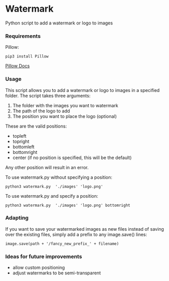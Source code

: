 # Watermark
Python script to add a watermark or logo to images

### Requirements
Pillow:
```
pip3 install Pillow
```

[Pillow Docs](https://python-pillow.github.io/)

### Usage
This script allows you to add a watermark or logo to images in a specified folder. The script takes three arguments:

1. The folder with the images you want to watermark
2. The path of the logo to add
3. The position you want to place the logo (optional)

These are the valid positions:

- topleft
- topright
- bottomleft
- bottomright
- center (if no position is specified, this will be the default)

Any other position will result in an error.

To use watermark.py without specifying a position:


```
python3 watermark.py  './images' 'logo.png'
```

To use watermark.py and specify a position:

```
python3 watermark.py  './images' 'logo.png' bottomright
```

### Adapting
If you want to save your watermarked images as new files instead of saving over the existing files, simply add a prefix to any image.save() lines:

```
image.save(path + '/fancy_new_prefix_' + filename)
```

### Ideas for future improvements
- allow custom positioning
- adjust watermarks to be semi-transparent
